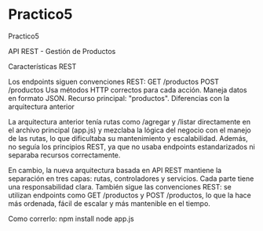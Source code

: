 # Practico5
Practico5

API REST - Gestión de Productos

Características REST

Los endpoints siguen convenciones REST:
GET /productos
POST /productos
Usa métodos HTTP correctos para cada acción.
Maneja datos en formato JSON.
Recurso principal: "productos".
Diferencias con la arquitectura anterior

La arquitectura anterior tenía rutas como /agregar y /listar directamente en el archivo principal (app.js) y mezclaba la lógica del negocio con el manejo de las rutas, lo que dificultaba su mantenimiento y escalabilidad. Además, no seguía los principios REST, ya que no usaba endpoints estandarizados ni separaba recursos correctamente.

En cambio, la nueva arquitectura basada en API REST mantiene la separación en tres capas: rutas, controladores y servicios. Cada parte tiene una responsabilidad clara. También sigue las convenciones REST: se utilizan endpoints como GET /productos y POST /productos, lo que la hace más ordenada, fácil de escalar y más mantenible en el tiempo.

Como correrlo: npm install node app.js
